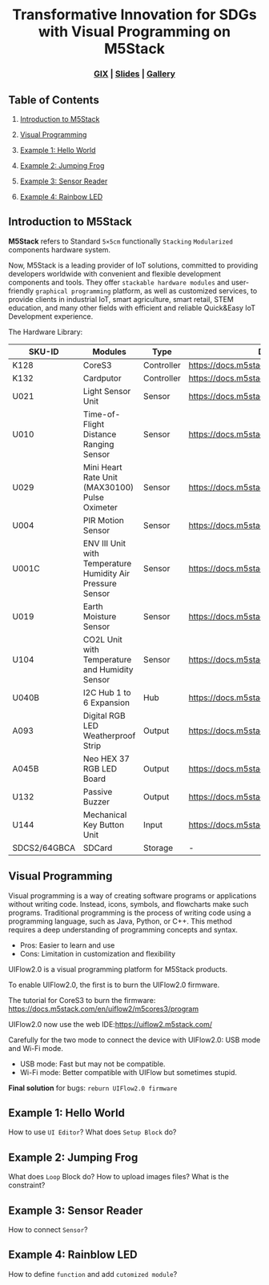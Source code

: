 <div align="center">

  # Transformative Innovation for SDGs with Visual Programming on M5Stack 
  
</div>

<h3 align="center">
    <a href="https://gix.tsinghua.edu.cn/en/">GIX</a> |
     <a href="https://wangxu.ai/">Slides</a> |
    <a href="#">Gallery</a> 
</h3>

## Table of Contents

1. [Introduction to M5Stack](#Introduction-To-M5Stack)

2. [Visual Programming](#Visual-Programming)

3. [Example 1: Hello World](#example1)

4. [Example 2: Jumping Frog](#example2)

5. [Example 3: Sensor Reader](#example3)

6. [Example 4: Rainbow LED](#example4) 

## Introduction to M5Stack

**M5Stack** refers to Standard `5×5cm` functionally `Stacking` `Modularized` components hardware system.

Now, M5Stack is a leading provider of IoT solutions, committed to providing developers worldwide with convenient and flexible development components and tools. They offer `stackable hardware modules` and user-friendly `graphical programming` platform, as well as customized services, to provide clients in industrial IoT, smart agriculture, smart retail, STEM education, and many other fields with efficient and reliable Quick&Easy IoT Development experience.

The Hardware Library:

| SKU-ID| Modules  | Type | Document |
| ------------- | ------------- |  ------------- | ------------- |
| K128  | CoreS3  | Controller| https://docs.m5stack.com/en/core/CoreS3 |
| K132  | Cardputor  | Controller | https://docs.m5stack.com/en/core/Cardputer |
| U021 | Light Sensor Unit| Sensor | https://docs.m5stack.com/en/unit/LIGHT |
| U010 | Time-of-Flight Distance Ranging Sensor| Sensor | https://docs.m5stack.com/en/unit/TOF |
| U029 | Mini Heart Rate Unit (MAX30100) Pulse Oximeter| Sensor| https://docs.m5stack.com/en/unit/heart |
| U004 | PIR Motion Sensor | Sensor | https://docs.m5stack.com/en/unit/PIR |
| U001­C | ENV III Unit with Temperature Humidity Air Pressure Sensor | Sensor | https://docs.m5stack.com/en/unit/envIII |
| U019 | Earth Moisture Sensor | Sensor | https://docs.m5stack.com/en/unit/earth |
| U104 | CO2L Unit with Temperature and Humidity Sensor | Sensor | https://docs.m5stack.com/en/unit/CO2L |
| U040­B | I2C Hub 1 to 6 Expansion | Hub| https://docs.m5stack.com/en/unit/pahub2 |
| A093 |Digital RGB LED Weatherproof Strip| Output| https://docs.m5stack.com/en/unit/rgb_led_strip |
| A045­B | Neo HEX 37 RGB LED Board | Output | https://docs.m5stack.com/en/unit/neohex |
| U132 | Passive Buzzer | Output | https://docs.m5stack.com/en/unit/buzzer |
| U144 | Mechanical Key Button Unit | Input| https://docs.m5stack.com/en/unit/key |
| SDCS2/64GBCA |SDCard| Storage| - |




## Visual Programming
Visual programming is a way of creating software programs or applications without writing code. Instead, icons, symbols, and flowcharts make such programs. Traditional programming is the process of writing code using a programming language, such as Java, Python, or C++. This method requires a deep understanding of programming concepts and syntax.

* Pros: Easier to learn and use
* Cons: Limitation in customization and flexibility

UIFlow2.0 is a visual programming platform for M5Stack products.

To enable UIFlow2.0, the first is to burn the UIFlow2.0 firmware.

The tutorial for CoreS3 to burn the firmware: https://docs.m5stack.com/en/uiflow2/m5cores3/program

UIFlow2.0 now use the web IDE:https://uiflow2.m5stack.com/

Carefully for the two mode to connect the device with UIFlow2.0: USB mode and Wi-Fi mode.

* USB mode: Fast but may not be compatible.
* Wi-Fi mode: Better compatible with UIFlow but sometimes stupid.

**Final solution** for bugs: 
``reburn UIFlow2.0 firmware``










<h2 id="example1"> Example 1: Hello World </h2>

How to use `UI Editor`?
What does `Setup Block` do?

<h2 id="example2"> Example 2: Jumping Frog</h2>

What does `Loop` Block do?
How to upload images files? What is the constraint?

<h2 id="example3"> Example 3: Sensor Reader</h2>

How to connect `Sensor`?

<h2 id="example4"> Example 4: Rainblow LED</h2>

How to define `function` and add `cutomized module`?

